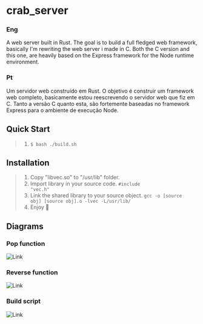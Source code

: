 # crab_server
### Eng
A web server built in Rust. The goal is to build a full fledged web framework, basically I'm rewriting the web server i made in C. Both the C version and this one, are
heavily based on the Express framework for the Node runtime environment.

### Pt
Um servidor web construído em Rust. O objetivo é construir um framework web completo, basicamente estou reescrevendo o servidor web que fiz em C. Tanto a versão C quanto esta, são fortemente baseadas no framework Express para o ambiente de execução Node.

## Quick Start
>
> 1. <code>$ bash ./build.sh</code>

## Installation
>
> 1. Copy "libvec.so" to "/usr/lib" folder.
> 2. Import library in your source code. <code>#include "vec.h"</code>
> 3. Link the shared library to your source object. <code>gcc -o [source obj] [source obj].o -lvec -L/usr/lib/</code>
> 4. Enjoy 🙂

## Diagrams
### Pop function
![Link](https://github.com/Tsarbomba69-com/vec/blob/main/img/pop%20(dark).svg)

### Reverse function
![Link](https://github.com/Tsarbomba69-com/vec/blob/main/img/reverse%20(dark).svg)

### Build script
![Link](https://github.com/Tsarbomba69-com/vec/blob/main/img/build-shared-library%20(dark).svg)

